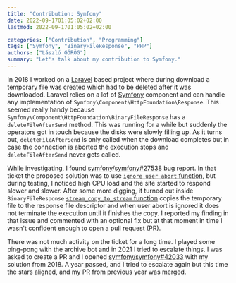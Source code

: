 ```yaml
---
title: "Contribution: Symfony"
date: 2022-09-1701:05:02+02:00
lastmod: 2022-09-1701:05:02+02:00

categories: ["Contribution", "Programming"]
tags: ["Symfony", "BinaryFileResponse", "PHP"]
authors: ["László GÖRÖG"]
summary: "Let's talk about my contribution to Symfony."
---
```

In 2018 I worked on a [Laravel] based project where during download a temporary file was created which had to be deleted after it was downloaded. Laravel relies on a lof of [Symfony] component and can handle any implementation of `Symfony\Component\HttpFoundation\Response`. This seemed really handy because `Symfony\Component\HttpFoundation\BinaryFileResponse` has a `deleteFileAfterSend` method. This was running for a while but suddenly the operators got in touch because the disks were slowly filling up. As it turns out, `deleteFileAfterSend` is only called when the download completes but in case the connection is aborted the execution stops and `deleteFileAfterSend` never gets called.

While investigating, I found [symfony/symfony#27538][issues-27538] bug report. In that ticket the proposed solution was to use [`ignore_user_abort` function][ignore_user_abort], but during testing, I noticed high CPU load and the site started to respond slower and slower. After some more digging, it turned out inside `BinaryFileResponse` [`stream_copy_to_stream` function](stream_copy_to_stream) copies the temporary file to the response file descriptor and when user abort is ignored it does not terminate the execution until it finishes the copy. I reported my finding in that issue and commented with an optional fix but at that moment in time I wasn't confident enough to open a pull request (PR).

There was not much activity on the ticket for a long time. I played some ping-pong with the archive bot and in 2021 I tried to escalate things. I was asked to create a PR and I opened [symfony/symfony#42033][pr-42033] with my solution from 2018. A year passed, and I tried to escalate again but this time the stars aligned, and my PR from previous year was merged.

[Laravel]: https://laravel.com/
[Symfony]: https://symfony.com/
[ignore_user_abort]: https://www.php.net/manual/en/function.ignore-user-abort.php
[stream_copy_to_stream]: https://www.php.net/manual/en/function.stream-copy-to-stream.php
[issues-27538]: https://github.com/symfony/symfony/issues/27538
[pr-42033]: https://github.com/symfony/symfony/pull/42033
